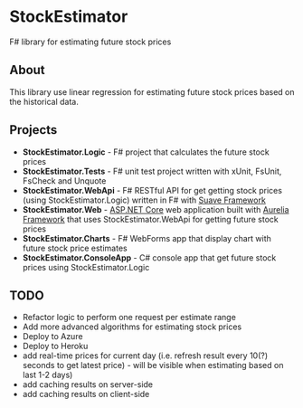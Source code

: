 # StockEstimator

F# library for estimating future stock prices

## About

This library use linear regression for estimating future stock prices based on the historical data.

## Projects

* **StockEstimator.Logic** - F# project that calculates the future stock prices
* **StockEstimator.Tests** - F# unit test project written with xUnit, FsUnit, FsCheck and Unquote
* **StockEstimator.WebApi** - F# RESTful API for get getting stock prices (using StockEstimator.Logic)  written in F# with <a href="https://suave.io/">Suave Framework</a>
* **StockEstimator.Web** - <a href="https://github.com/aspnet">ASP.NET Core</a> web application built with <a href="http://aurelia.io">Aurelia Framework</a> that uses StockEstimator.WebApi for getting future stock prices
* **StockEstimator.Charts** - F# WebForms app that display chart with future stock price estimates
* **StockEstimator.ConsoleApp** - C# console app that get future stock prices using StockEstimator.Logic

## TODO

* Refactor logic to perform one request per estimate range
* Add more advanced algorithms for estimating stock prices
* Deploy to Azure
* Deploy to Heroku
* add real-time prices for current day (i.e. refresh result every 10(?) seconds to get latest price) - will be visible when estimating based on last 1-2 days)
* add caching results on server-side
* add caching results on client-side
